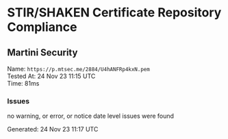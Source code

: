 # STIR/SHAKEN Certificate Repository Compliance

## Martini Security

Name: `https://p.mtsec.me/2884/U4hANFRp4kxN.pem`\
Tested At: 24 Nov 23 11:15 UTC\
Time: 81ms

### Issues

no warning, or error, or notice date level issues were found

Generated: 24 Nov 23 11:17 UTC